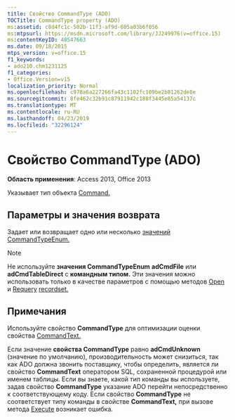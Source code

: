 ```yaml
---
title: Свойство CommandType (ADO)
TOCTitle: CommandType property (ADO)
ms:assetid: c8d4fc1c-502b-11f3-af9d-605a03b6f056
ms:mtpsurl: https://msdn.microsoft.com/library/JJ249976(v=office.15)
ms:contentKeyID: 48547663
ms.date: 09/18/2015
mtps_version: v=office.15
f1_keywords:
- ado210.chm1231125
f1_categories:
- Office.Version=v15
localization_priority: Normal
ms.openlocfilehash: c978a6a227266fa43c1102fc109be2b81262de8e
ms.sourcegitcommit: 8fe462c32b91c87911942c188f3445e85a54137c
ms.translationtype: MT
ms.contentlocale: ru-RU
ms.lasthandoff: 04/23/2019
ms.locfileid: "32296124"
---
```

# <a name="commandtype-property-ado"></a>Свойство CommandType (ADO)


**Область применения**: Access 2013, Office 2013

Указывает тип объекта [Command.](command-object-ado.md)

## <a name="settings-and-return-values"></a>Параметры и значения возврата

Задает или возвращает одно или несколько [значений CommandTypeEnum.](commandtypeenum.md)

> [!NOTE]
> Не используйте **значения CommandTypeEnum** **adCmdFile** или **adCmdTableDirect** с **командным типом.** Эти значения можно использовать только в качестве параметров с помощью методов [Open](open-method-ado-recordset.md) и [Requery](requery-method-ado.md) [recordset.](recordset-object-ado.md)


## <a name="remarks"></a>Примечания

Используйте свойство **CommandType** для оптимизации оценки свойства [CommandText.](commandtext-property-ado.md)

Если значение **свойства CommandType** равно **adCmdUnknown** (значение по умолчанию), производительность может снизиться, так как ADO должна звонить поставщику, чтобы определить, является ли свойство **CommandText** оператором SQL, сохраненной процедурой или именем таблицы. Если вы знаете, какой тип команды вы используете, задав свойство **CommandType** указание ADO перейти непосредственно к соответствующему коду. Если свойство **CommandType** не соответствует типу команды в свойстве **CommandText,** при вызове метода [Execute](https://docs.microsoft.com/office/vba/access/concepts/miscellaneous/execute-method-ado-command) возникает ошибка.

